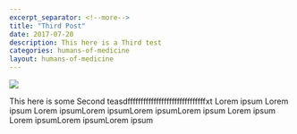```yaml
---
excerpt_separator: <!--more-->
title: "Third Post"
date: 2017-07-20
description: This here is a Third test
categories: humans-of-medicine
layout: humans-of-medicine
---
```


<img class="right" src="{{site.root}}/images/test/c.jpg">

This here is some Second teasdffffffffffffffffffffffffffffffxt Lorem ipsum Lorem ipsum Lorem ipsumLorem ipsumLorem ipsumLorem ipsum Lorem ipsum Lorem ipsumLorem ipsumLorem ipsum